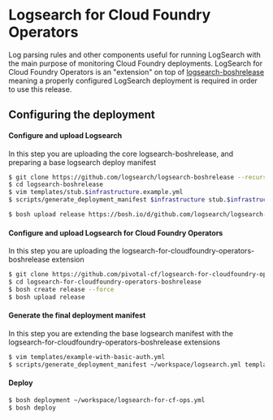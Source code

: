 # Logsearch for Cloud Foundry Operators

Log parsing rules and other components useful for running LogSearch with the main purpose of monitoring Cloud Foundry deployments. 
LogSearch for Cloud Foundry Operators is an "extension" on top of [logsearch-boshrelease](https://github.com/logsearch/logsearch-boshrelease)
meaning a properly configured LogSearch deployment is required in order to use this release.

## Configuring the deployment

#### Configure and upload Logsearch

In this step you are uploading the core logsearch-boshrelease, and preparing a base logsearch deploy manifest
```sh
$ git clone https://github.com/logsearch/logsearch-boshrelease --recursive
$ cd logsearch-boshrelease
$ vim templates/stub.$infrastructure.example.yml
$ scripts/generate_deployment_manifest $infrastructure stub.$infrastructure.example.yml > ~/workspace/logsearch.yml

$ bosh upload release https://bosh.io/d/github.com/logsearch/logsearch-boshrelease
```

#### Configure and upload Logsearch for Cloud Foundry Operators

In this step you are uploading the logsearch-for-cloudfoundry-operators-boshrelease extension

```sh
$ git clone https://github.com/pivotal-cf/logsearch-for-cloudfoundry-operators-boshrelease.git --recursive
$ cd logsearch-for-cloudfoundry-operators-boshrelease
$ bosh create release --force
$ bosh upload release
```

#### Generate the final deployment manifest

In this step you are extending the base logsearch manifest with the logsearch-for-cloudfoundry-operators-boshrelease extensions

```sh
$ vim templates/example-with-basic-auth.yml
$ scripts/generate_deployment_manifest ~/workspace/logsearch.yml templates/example-with-basic-auth.yml > ~/workspace/logsearch-for-cf-ops.yml
```

#### Deploy

```sh
$ bosh deployment ~/workspace/logsearch-for-cf-ops.yml
$ bosh deploy
```
